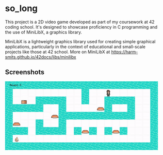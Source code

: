 # so_long

This project is a 2D video game developed as part of my coursework at 42 coding school. It's designed to showcase proficiency in C programming and the use of MiniLibX, a graphics library.

MiniLibX is a lightweight graphics library used for creating simple graphical applications, particularly in the context of educational and small-scale projects like those at 42 school. More on MiniLibX at https://harm-smits.github.io/42docs/libs/minilibx

## Screenshots

![App Screenshot](https://github.com/cibelekp/so_long/blob/master/solong_demo.gif)

